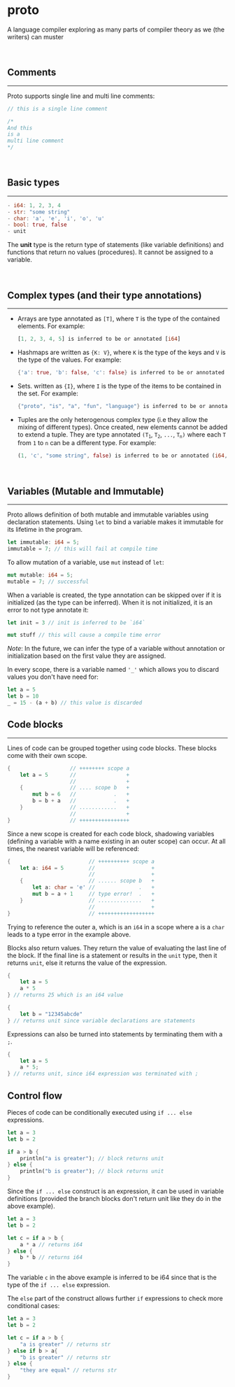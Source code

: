 # proto

A language compiler exploring as many parts of compiler theory as we (the writers) can muster

<br>

## Comments

---

Proto supports single line and multi line comments:

```rs
// this is a single line comment

/*
And this
is a
multi line comment
*/
```

<br>

## Basic types

---

```rs
- i64: 1, 2, 3, 4
- str: "some string"
- char: 'a', 'e', 'i', 'o', 'u'
- bool: true, false
- unit
```

The **unit** type is the return type of statements (like variable definitions) and functions that return no values (procedures). It cannot be assigned to a variable.

<br>

## Complex types (and their type annotations)

---

- Arrays are type annotated as `[T]`, where `T` is the type of the contained elements. For example:

  ```rs
  [1, 2, 3, 4, 5] is inferred to be or annotated [i64]
  ```

- Hashmaps are written as `{K: V}`, where `K` is the type of the keys and `V` is the type of the values. For example:

  ```rs
  {'a': true, 'b': false, 'c': false} is inferred to be or annotated {char: bool}
  ```

- Sets. written as `{I}`, where `I` is the type of the items to be contained in the set. For example:

  ```rs
  {"proto", "is", "a", "fun", "language"} is inferred to be or annotated {str}
  ```

- Tuples are the only heterogenous complex type (i.e they allow the mixing of different types). Once created, new elements cannot be added to extend a tuple. They are type annotated `(T`<sub>`1`</sub>, `T`<sub>`2`</sub>, `...`, `T`<sub>`n`</sub>`)` where each `T` from `1` to `n` can be a different type. For example:
  ```rs
  (1, 'c', "some string", false) is inferred to be or annotated (i64, char, str, bool)
  ```

<br>

## Variables (Mutable and Immutable)

---

Proto allows definition of both mutable and immutable variables using declaration statements. Using `let` to bind a variable makes it immutable for its lifetime in the program.

```rs
let immutable: i64 = 5;
immutable = 7; // this will fail at compile time
```

To allow mutation of a variable, use `mut` instead of `let`:

```rs
mut mutable: i64 = 5;
mutable = 7; // successful
```

When a variable is created, the type annotation can be skipped over if it is initialized (as the type can be inferred). When it is not initialized, it is an error to not type annotate it:

```rs
let init = 3 // init is inferred to be `i64`

mut stuff // this will cause a compile time error
```

_Note_: In the future, we can infer the type of a variable without annotation or initialization based on the first value they are assigned.

In every scope, there is a variable named `'_'` which allows you to discard values you don't have need for:

```rs
let a = 5
let b = 10
_ = 15 - (a + b) // this value is discarded
```

## Code blocks

---

Lines of code can be grouped together using code blocks. These blocks come with their own scope.

```rs
{                   // ++++++++ scope a
    let a = 5       //                +
                    //                +
    {               // .... scope b   +
        mut b = 6   //            .   +
        b = b + a   //            .   +
    }               // ............   +
                    //                +
}                   // ++++++++++++++++
```

Since a new scope is created for each code block, shadowing variables (defining a variable with a name existing in an outer scope) can occur. At all times, the nearest variable will be referenced:

```rs
{                         // ++++++++++ scope a
    let a: i64 = 5        //                  +
                          //                  +
    {                     // ...... scope b   +
        let a: char = 'e' //              .   +
        mut b = a + 1     // type error!  .   +
    }                     // ..............   +
                          //                  +
}                         // ++++++++++++++++++
```

Trying to reference the outer a, which is an `i64` in a scope where a is a `char` leads to a type error in the example above.

Blocks also return values. They return the value of evaluating the last line of the block. If the final line is a statement or results in the `unit` type, then it returns `unit`, else it returns the value of the expression.

```rs
{
    let a = 5
    a * 5
} // returns 25 which is an i64 value

{
    let b = "12345abcde"
} // returns unit since variable declarations are statements
```

Expressions can also be turned into statements by terminating them with a `;`.

```rs
{
    let a = 5
    a * 5;
} // returns unit, since i64 expression was terminated with ;
```

## Control flow

Pieces of code can be conditionally executed using `if ... else` expressions.

```rs
let a = 3
let b = 2

if a > b {
    println("a is greater"); // block returns unit
} else {
    println("b is greater"); // block returns unit
}
```

Since the `if ... else` construct is an expression, it can be used in variable definitions (provided the branch blocks don't return unit like they do in the above example).

```rs
let a = 3
let b = 2

let c = if a > b {
    a * a // returns i64
} else {
    b * b // returns i64
}
```

The variable `c` in the above example is inferred to be i64 since that is the type of the `if ... else` expression.

The `else` part of the construct allows further `if` expressions to check more conditional cases:

```rs
let a = 3
let b = 2

let c = if a > b {
    "a is greater" // returns str
} else if b > a{
    "b is greater" // returns str
} else {
    "they are equal" // returns str
}
```
